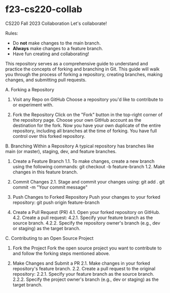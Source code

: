 # f23-cs220-collab
CS220 Fall 2023 Collaboration
Let's collaborate!

Rules:
* Do **not** make changes to the main branch.
* **Always** make changes to a feature branch.
* Have fun creating and collaborating!

This repository serves as a comprehensive guide to understand and practice the concepts of forking and branching in Git.
This guide will walk you through the process of forking a repository, creating branches, making changes, and submitting pull requests.

A. Forking a Repository
1. Visit any Repo on GitHub
Choose a repository you'd like to contribute to or experiment with.

2. Fork the Repository
Click on the "Fork" button in the top-right corner of the repository page.
Choose your own GitHub account as the destination for the fork.
Now you have your own duplicate of the entire repository, including all branches at the time of forking. You have full control over this forked repository.

B. Branching Within a Repository
A typical repository has branches like main (or master), staging, dev, and feature branches.

1. Create a Feature Branch
1.1. To make changes, create a new branch using the following commands:
git checkout -b feature-branch
1.2. Make changes in this feature branch.

2. Commit Changes
2.1. Stage and commit your changes using:
  git add .
  git commit -m "Your commit message"

3. Push Changes to Forked Repository
Push your changes to your forked repository:
git push origin feature-branch

4. Create a Pull Request (PR)
4.1. Open your forked repository on GitHub.
4.2. Create a pull request:
4.2.1. Specify your feature branch as the source branch.
4.2.2. Specify the repository owner's branch (e.g., dev or staging) as the target branch.
   
C. Contributing to an Open Source Project
1. Fork the Project
Fork the open source project you want to contribute to and follow the forking steps mentioned above.

2. Make Changes and Submit a PR
2.1. Make changes in your forked repository's feature branch.
2.2. Create a pull request to the original repository:
2.2.1. Specify your feature branch as the source branch.
2.2.2. Specify the project owner's branch (e.g., dev or staging) as the target branch.
